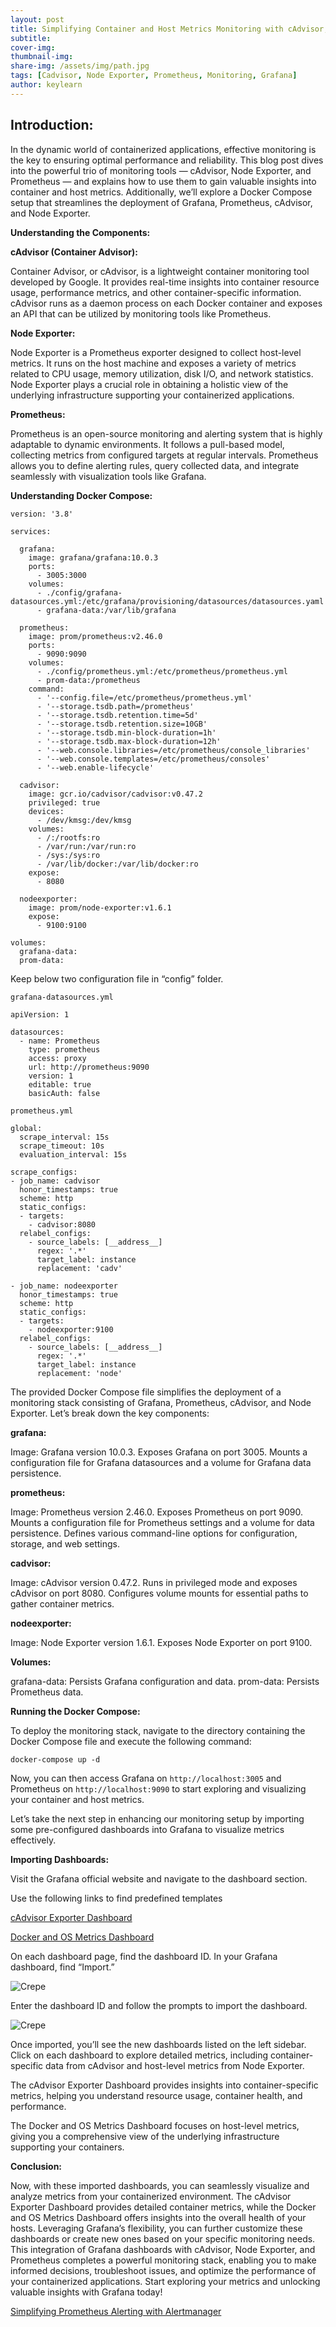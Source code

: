 ```yaml
---
layout: post
title: Simplifying Container and Host Metrics Monitoring with cAdvisor, Node Exporter, and Prometheus
subtitle: 
cover-img: 
thumbnail-img: 
share-img: /assets/img/path.jpg
tags: [Cadvisor, Node Exporter, Prometheus, Monitoring, Grafana]
author: keylearn
---
```


## Introduction:

In the dynamic world of containerized applications, effective monitoring is the key to ensuring optimal performance and reliability. This blog post dives into the powerful trio of monitoring tools — cAdvisor, Node Exporter, and Prometheus — and explains how to use them to gain valuable insights into container and host metrics. Additionally, we’ll explore a Docker Compose setup that streamlines the deployment of Grafana, Prometheus, cAdvisor, and Node Exporter.

**Understanding the Components:**

**cAdvisor (Container Advisor):**

Container Advisor, or cAdvisor, is a lightweight container monitoring tool developed by Google. It provides real-time insights into container resource usage, performance metrics, and other container-specific information. cAdvisor runs as a daemon process on each Docker container and exposes an API that can be utilized by monitoring tools like Prometheus.

**Node Exporter:**

Node Exporter is a Prometheus exporter designed to collect host-level metrics. It runs on the host machine and exposes a variety of metrics related to CPU usage, memory utilization, disk I/O, and network statistics. Node Exporter plays a crucial role in obtaining a holistic view of the underlying infrastructure supporting your containerized applications.

**Prometheus:**

Prometheus is an open-source monitoring and alerting system that is highly adaptable to dynamic environments. It follows a pull-based model, collecting metrics from configured targets at regular intervals. Prometheus allows you to define alerting rules, query collected data, and integrate seamlessly with visualization tools like Grafana.

**Understanding Docker Compose:**

~~~
version: '3.8'

services:

  grafana:
    image: grafana/grafana:10.0.3
    ports:
      - 3005:3000
    volumes:
      - ./config/grafana-datasources.yml:/etc/grafana/provisioning/datasources/datasources.yaml
      - grafana-data:/var/lib/grafana
  
  prometheus:
    image: prom/prometheus:v2.46.0
    ports:
      - 9090:9090
    volumes:
      - ./config/prometheus.yml:/etc/prometheus/prometheus.yml
      - prom-data:/prometheus
    command:
      - '--config.file=/etc/prometheus/prometheus.yml'
      - '--storage.tsdb.path=/prometheus'
      - '--storage.tsdb.retention.time=5d'
      - '--storage.tsdb.retention.size=10GB'
      - '--storage.tsdb.min-block-duration=1h'
      - '--storage.tsdb.max-block-duration=12h'
      - '--web.console.libraries=/etc/prometheus/console_libraries'
      - '--web.console.templates=/etc/prometheus/consoles'
      - '--web.enable-lifecycle'

  cadvisor:
    image: gcr.io/cadvisor/cadvisor:v0.47.2
    privileged: true
    devices:
      - /dev/kmsg:/dev/kmsg
    volumes:
      - /:/rootfs:ro
      - /var/run:/var/run:ro
      - /sys:/sys:ro
      - /var/lib/docker:/var/lib/docker:ro
    expose:
      - 8080

  nodeexporter:
    image: prom/node-exporter:v1.6.1
    expose:
      - 9100:9100

volumes:
  grafana-data:
  prom-data:
~~~
  
Keep below two configuration file in “config” folder.

`grafana-datasources.yml`

~~~
apiVersion: 1

datasources: 
  - name: Prometheus
    type: prometheus
    access: proxy
    url: http://prometheus:9090
    version: 1
    editable: true
    basicAuth: false
~~~
	
`prometheus.yml`

~~~
global:
  scrape_interval: 15s
  scrape_timeout: 10s
  evaluation_interval: 15s

scrape_configs:
- job_name: cadvisor
  honor_timestamps: true
  scheme: http
  static_configs:
  - targets:
    - cadvisor:8080
  relabel_configs:
    - source_labels: [__address__]
      regex: '.*'
      target_label: instance
      replacement: 'cadv'

- job_name: nodeexporter
  honor_timestamps: true
  scheme: http
  static_configs:
  - targets:
    - nodeexporter:9100
  relabel_configs:
    - source_labels: [__address__]
      regex: '.*'
      target_label: instance
      replacement: 'node'
~~~

The provided Docker Compose file simplifies the deployment of a monitoring stack consisting of Grafana, Prometheus, cAdvisor, and Node Exporter. Let’s break down the key components:

**grafana:**

Image: Grafana version 10.0.3. 
Exposes Grafana on port 3005. 
Mounts a configuration file for Grafana datasources and a volume for Grafana data persistence.

**prometheus:**

Image: Prometheus version 2.46.0. 
Exposes Prometheus on port 9090. 
Mounts a configuration file for Prometheus settings and a volume for data persistence. 
Defines various command-line options for configuration, storage, and web settings.

**cadvisor:**

Image: cAdvisor version 0.47.2. 
Runs in privileged mode and exposes cAdvisor on port 8080. 
Configures volume mounts for essential paths to gather container metrics.

**nodeexporter:**

Image: Node Exporter version 1.6.1. 
Exposes Node Exporter on port 9100.

**Volumes:**

grafana-data: Persists Grafana configuration and data. 
prom-data: Persists Prometheus data.

**Running the Docker Compose:**

To deploy the monitoring stack, navigate to the directory containing the Docker Compose file and execute the following command:

~~~
docker-compose up -d
~~~

Now, you can then access Grafana on `http://localhost:3005` and Prometheus on `http://localhost:9090` to start exploring and visualizing your container and host metrics.

Let’s take the next step in enhancing our monitoring setup by importing some pre-configured dashboards into Grafana to visualize metrics effectively.

**Importing Dashboards:**

Visit the Grafana official website and navigate to the dashboard section.

Use the following links to find predefined templates

[cAdvisor Exporter Dashboard](https://grafana.com/grafana/dashboards/14282-cadvisor-exporter/)

[Docker and OS Metrics Dashboard](https://grafana.com/grafana/dashboards/10566-docker-and-os-metrics/)

On each dashboard page, find the dashboard ID. In your Grafana dashboard, find “Import.”

![Crepe](/assets/img/monit-1.webp)

Enter the dashboard ID and follow the prompts to import the dashboard.

![Crepe](/assets/img/monit-2.webp)

Once imported, you’ll see the new dashboards listed on the left sidebar. Click on each dashboard to explore detailed metrics, including container-specific data from cAdvisor and host-level metrics from Node Exporter.

The cAdvisor Exporter Dashboard provides insights into container-specific metrics, helping you understand resource usage, container health, and performance.

The Docker and OS Metrics Dashboard focuses on host-level metrics, giving you a comprehensive view of the underlying infrastructure supporting your containers.

**Conclusion:**

Now, with these imported dashboards, you can seamlessly visualize and analyze metrics from your containerized environment. The cAdvisor Exporter Dashboard provides detailed container metrics, while the Docker and OS Metrics Dashboard offers insights into the overall health of your hosts. Leveraging Grafana’s flexibility, you can further customize these dashboards or create new ones based on your specific monitoring needs. 
This integration of Grafana dashboards with cAdvisor, Node Exporter, and Prometheus completes a powerful monitoring stack, enabling you to make informed decisions, troubleshoot issues, and optimize the performance of your containerized applications. Start exploring your metrics and unlocking valuable insights with Grafana today!

[Simplifying Prometheus Alerting with Alertmanager](https://lahirumw.github.io/2025-01-30-prometheus-alertmanager/)